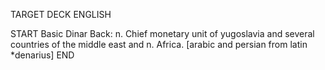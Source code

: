 TARGET DECK
ENGLISH

START
Basic
Dinar
Back: n. Chief monetary unit of yugoslavia and several countries of the middle east and n. Africa. [arabic and persian from latin *denarius]
END
